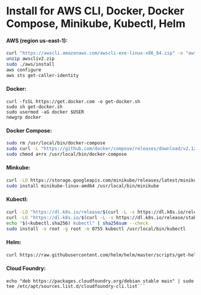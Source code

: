 # Install for AWS CLI, Docker, Docker Compose, Minikube, Kubectl, Helm 

#### AWS (region us-east-1):

```sh
curl "https://awscli.amazonaws.com/awscli-exe-linux-x86_64.zip" -o "awscliv2.zip"
unzip awscliv2.zip
sudo ./aws/install
aws configure
aws sts get-caller-identity
```

#### Docker:

```
curl -fsSL https://get.docker.com -o get-docker.sh
sudo sh get-docker.sh
sudo usermod -aG docker $USER
newgrp docker
```

#### Docker Compose:

```sh
sudo rm /usr/local/bin/docker-compose
sudo curl -L "https://github.com/docker/compose/releases/download/v2.12.2/docker-compose-linux-x86_64" -o /usr/local/bin/docker-compose
sudo chmod a+rx /usr/local/bin/docker-compose
```

#### Minkube:
```sh
curl -LO https://storage.googleapis.com/minikube/releases/latest/minikube-linux-amd64
sudo install minikube-linux-amd64 /usr/local/bin/minikube
```

#### Kubectl:

```sh
curl -LO "https://dl.k8s.io/release/$(curl -L -s https://dl.k8s.io/release/stable.txt)/bin/linux/amd64/kubectl"
curl -LO "https://dl.k8s.io/$(curl -L -s https://dl.k8s.io/release/stable.txt)/bin/linux/amd64/kubectl.sha256"
echo "$(<kubectl.sha256) kubectl" | sha256sum --check
sudo install -o root -g root -m 0755 kubectl /usr/local/bin/kubectl
```

#### Helm:
```sh
curl https://raw.githubusercontent.com/helm/helm/master/scripts/get-helm-3 | bash
```

#### Cloud Foundry:
```wget -q -O - https://packages.cloudfoundry.org/debian/cli.cloudfoundry.org.key | sudo apt-key add -
echo "deb https://packages.cloudfoundry.org/debian stable main" | sudo tee /etc/apt/sources.list.d/cloudfoundry-cli.list```

